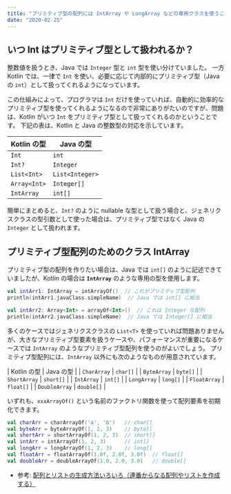 ```yaml
---
title: "プリミティブ型の配列には IntArray や LongArray などの専用クラスを使うことを検討する"
date: "2020-02-25"
---
```


いつ Int はプリミティブ型として扱われるか？
----

整数値を扱うとき、Java では `Integer` 型と `int` 型を使い分けていました。
一方 Kotlin では、一律で `Int` を使い、必要に応じて内部的にプリミティブ型（Java の `int`）として扱ってくれるようになっています。

この仕組みによって、プログラマは `Int` だけを使っていれば、自動的に効率的なプリミティブ型を使ってくれるようになるので非常にありがたいのですが、問題は、Kotlin がいつ `Int` をプリミティブ型として扱ってくれるのかということです。
下記の表は、Kotlin と Java の整数型の対応を示しています。

| Kotlin の型 | Java の型 |
| ---- | ---- |
| `Int` | `int` |
| `Int?` | `Integer` |
| `List<Int>` | `List<Integer>` |
| `Array<Int>` | `Integer[]` |
| `IntArray` | `int[]` |

簡単にまとめると、`Int?` のように nullable な型として扱う場合と、ジェネリクスクラスの型引数として使った場合は、プリミティブ型ではなく Java の `Integer` として扱われます。


プリミティブ型配列のためのクラス IntArray
----

プリミティブ型の配列を作りたい場合は、Java では `int[]` のように記述できていましたが、Kotlin の場合は **`IntArray`** のような専用の型を使用します。

```kotlin
val intArr1: IntArray = intArrayOf()  // これがプリミティブ型配列
println(intArr1.javaClass.simpleName)  // Java では int[] に相当

val intArr2: Array<Int> = arrayOf<Int>()  // これは Integer な配列
println(intArr2.javaClass.simpleName)  // Java では Integer[] に相当
```

多くのケースではジェネリクスクラスの `List<T>` を使っていれば問題ありませんが、大きなプリミティブ型要素を扱うケースや、パフォーマンスが重要になるケースでは `IntArray` のようなプリミティブ型配列を使うのがよいでしょう。
プリミティブ型配列には、`IntArray` 以外にも次のようなものが用意されています。

| Kotlin の型 | Java の型 |
| `CharArray` | `char[]` |
| `ByteArray` | `byte[]` |
| `ShortArray` | `short[]` |
| `IntArray` | `int[]` |
| `LongArray` | `long[]` |
| `FloatArray` | `float[]` |
| `DoubleArray` | `double[]` |

いずれも、`xxxArrayOf()` という名前のファクトリ関数を使って配列要素を初期化できます。

```kotlin
val charArr = charArrayOf('a', 'b')   // char[]
val byteArr = byteArrayOf(1, 2, 3)    // byte[]
val shortArr = shortArrayOf(1, 2, 3)  // short[]
val intArr = intArrayOf(1, 2, 3)      // int[]
val longArr = longArrayOf(1, 2, 3)    // long[]
val floatArr = floatArrayOf(1.0f, 2.0f, 3.0f)  // float[]
val doubleArr = doubleArrayOf(1.0, 2.0, 3.0)   // double[]
```

- 参考: [配列とリストの生成方法いろいろ（連番からなる配列やリストを作成する）](./create-sequence.html)

